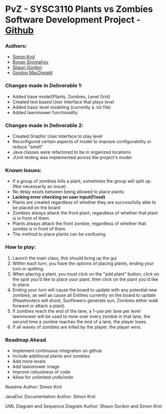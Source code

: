 # PvZ - SYSC3110 Plants vs Zombies Software Development Project - [Github](https://github.com/simonkrol/PvZ)

### Authors:
- [Simon Krol](https://github.com/simonkrol)
- [Boyan Siromahov](https://github.com/BoyanSiromahov)
- [Shaun Gordon](https://github.com/swim224)
- [Gordon MacDonald](https://github.com/Gordon-MacDonald)

### Changes made in Deliverable 1:
- Added base model(Plants, Zombies, Level Grid)
- Created text based User Interface that plays level
- Added basic level modeling (currently a .txt file)
- Added lawnmower functionality

### Changes made in Deliverable 2:
- Created Graphic User Interface to play level
- Reconfigured certain aspects of model to improve configurability or reduce "smell"
- Java classes were refactored to be in organized locations
- JUnit testing was implemented across the project's model


### Known Issues:
- If a group of zombies kills a plant, sometimes the group will split up. (Not necessarily an issue)
- No delay exists between being allowed to place plants
- **Lacking error checking on user input(Fixed)**
- Plants are created regardless of whether they are successfully able to be placed on the board
- Zombies always attack the front plant, regardless of whether that plant is in front of them.
- Plants always attack the front zombie, regardless of whether that zombie is in front of them.
- The method to place plants can be confusing


### How to play:
1. Launch the main class, this should bring up the gui
2. Within each turn, you have the options of placing plants, ending your turn or quitting.
3. When placing a plant, you must click on the "add plant" button, click on the spot you'd like to place your plant, then click on the plant you'd like to place.
4. Ending your turn will cause the board to update with any potential new zombies, as well as cause all Entities currently on the board to update (Peashooters will shoot, Sunflowers generate sun, Zombies either walk forward or attack a plant)
5. If zombies reach the end of the lane, a 1-use per lane per level lawnmower will be used to mow over every zombie in that lane, the second time a zombie reaches the end of a lane, the player loses.
6. If all waves of zombies are killed by the player, the player wins.

### Roadmap Ahead
- Implement continuous integration on github
- Include additional plants and zombies
- Add more levels
- Add lawnmower image
- Improve robustness of code
- Allow for unlimited undo/redo

Readme Author: Simon Krol

JavaDoc Documentation Author: Simon Krol

UML Diagram and Sequence Diagram Author: Shaun Gordon and Simon Krol